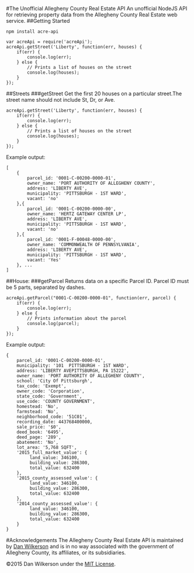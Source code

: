 #The Unofficial Allegheny County Real Estate API
An unofficial NodeJS API for retrieving property data from the Allegheny County Real Estate web service.
##Getting Started

	npm install acre-api
	
	var acreApi = require('acreApi');
	acreApi.getStreet('Liberty', function(err, houses) {
		if(err) {
			console.log(err);
		} else {
			// Prints a list of houses on the street
			console.log(houses);
		}
	});

##Streets
###getStreet
Get the first 20 houses on a particular street.The street name should not include St, Dr, or Ave.

	acreApi.getStreet('Liberty', function(err, houses) {	
		if(err) {
			console.log(err);
		} else {
			// Prints a list of houses on the street
			console.log(houses);
		}
	});

Example output:

	[ 
		{ 
			parcel_id: '0001-C-00200-0000-01',
			owner_name: 'PORT AUTHORITY OF ALLEGHENY COUNTY',
			address: 'LIBERTY AVE',
			municipality: 'PITTSBURGH - 1ST WARD',
			vacant: 'no' 
		},{ 
			parcel_id: '0001-C-00200-0000-00',
			owner_name: 'HERTZ GATEWAY CENTER LP',
			address: 'LIBERTY AVE',
			municipality: 'PITTSBURGH - 1ST WARD',
			vacant: 'no' 
		},{ 
			parcel_id: '0001-F-00048-0000-00',
			owner_name: 'COMMONWEALTH OF PENNSYLVANIA',
			address: 'LIBERTY AVE',
			municipality: 'PITTSBURGH - 1ST WARD',
			vacant: 'Yes' 
		}, ...
	]

##House:
###getParcel
Returns data on a specific Parcel ID. Parcel ID must be 5 parts, separated by dashes.

	acreApi.getParcel("0001-C-00200-0000-01", function(err, parcel) {
		if(err) {
			console.log(err);
		} else {
			// Prints information about the parcel
			console.log(parcel);
		}
	});

Example output:

	{
		parcel_id: '0001-C-00200-0000-01',
		municipality: '101  PITTSBURGH - 1ST WARD',
		address: 'LIBERTY AVEPITTSBURGH, PA 15222',
		owner_name: 'PORT AUTHORITY OF ALLEGHENY COUNTY',
		school: 'City Of Pittsburgh',
		tax_code: 'Exempt',
		owner_code: 'Corporation',
		state_code: 'Government',
		use_code: 'COUNTY GOVERNMENT',
		homestead: 'No',
		farmstead: 'No',
		neighborhood_code: '51C01',
		recording_date: 443768400000,
		sale_price: '$0',
		deed_book: '6495',
		deed_page: '289',
		abatement: 'No',
		lot_area: '5,768 SQFT',
		'2015_full_market_value': {
			 land_value: 346100,
			 building_value: 286300,
			 total_value: 632400
		},
		'2015_county_assessed_value': {
			 land_value: 346100,
			 building_value: 286300,
			 total_value: 632400
		},
		'2014_county_assessed_value': {
			 land_value: 346100,
			 building_value: 286300,
			 total_value: 632400
		}
	}

#Acknowledgements
The Allegheny County Real Estate API is maintained by [Dan Wilkerson](http://danwilkerson.com) and is in no way associated with the government of Allegheny County, its affiliates, or its subsidiaries.

&copy;2015 Dan Wilkerson under the [MIT License](http://opensource.org/licenses/mit-license.php).
